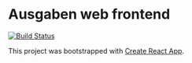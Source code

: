 # Ausgaben web frontend

[![Build Status](https://travis-ci.org/ausgaben/web.svg?branch=v5)](https://travis-ci.org/ausgaben/web)

This project was bootstrapped with [Create React App](https://github.com/facebook/create-react-app).
